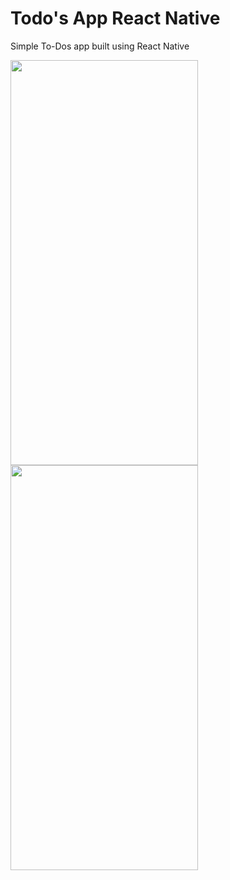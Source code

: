 # Todo's App React Native

Simple To-Dos app built using React Native


<img src="https://user-images.githubusercontent.com/75678927/161387852-d20d07fa-7ab6-4a62-a644-22c7b1d774bc.png" width="300" height="648" /> <img src="https://user-images.githubusercontent.com/75678927/161387860-f47f1d4c-55c0-4d50-ae9c-0649abf378cd.png" width="300" height="648" />

